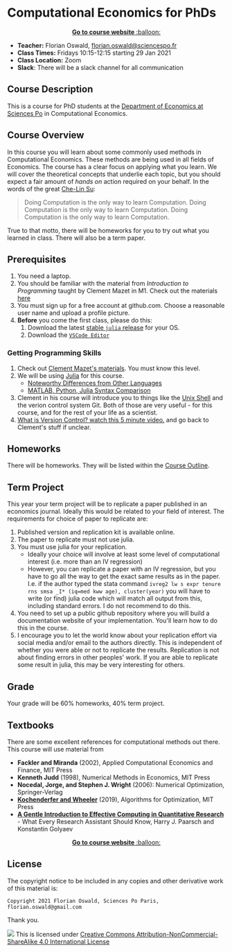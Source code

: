 


# Computational Economics for PhDs

<p align="center"><a href="https://floswald.github.io/NumericalMethods/"> <b>Go to course website</b> :balloon:</a></p>

* **Teacher:** Florian Oswald, [florian.oswald@sciencespo.fr](mailto:florian.oswald@sciencespo.fr)
* **Class Times:** Fridays 10:15-12:15 starting 29 Jan 2021
* **Class Location:** Zoom
* **Slack**: There will be a slack channel for all communication

## Course Description

This is a course for PhD students at the [Department of Economics at Sciences Po](http://econ.sciences-po.fr) in Computational Economics. 

## Course Overview

In this course you will learn about some commonly used methods in Computational Economics. These methods are being used in all fields of Economics. The course has a clear focus on applying what you learn. We will cover the theoretical concepts that underlie each topic, but you should expect a fair amount of *hands on* action required on your behalf. In the words of the great [Che-Lin Su](https://bfi.uchicago.edu/people/che-lin-su):

> Doing Computation is the only way to learn Computation. Doing Computation is the only way to learn Computation. Doing Computation is the only way to learn Computation.

True to that motto, there will be homeworks for you to try out what you learned in class. There will also be a term paper.

## Prerequisites

1. You need a laptop. 
1. You should be familiar with the material from *Introduction to Programming*  taught by Clement Mazet in M1. Check out the materials [here](https://cms27.github.io/teaching/)
1. You must sign up for a free account at github.com. Choose a reasonable user name and upload a profile picture.
1. **Before** you come the first class, please do this:
    1. Download the latest [stable `julia` release](https://julialang.org/downloads/) for your OS.
    1. Download the [`VSCode Editor`](https://code.visualstudio.com)

### Getting Programming Skills

1. Check out [Clement Mazet's materials](https://cms27.github.io/teaching/). You must know this level.
1. We will be using [Julia](http://julialang.org/) for this course. 
    - [Noteworthy Differences from Other Languages](https://docs.julialang.org/en/stable/manual/noteworthy-differences/)
    - [MATLAB, Python, Julia Syntax Comparison](http://cheatsheets.quantecon.org/)
1. Clement in his course will introduce you to things like the [Unix Shell](https://en.wikipedia.org/wiki/Unix_shell) and the verion control system Git. Both of those are very useful - for this course, and for the rest of your life as a scientist. 
1. [What is Version Control? watch this 5 minute video.](http://git-scm.com/video/what-is-version-control) and go back to Clement's stuff if unclear.


## Homeworks

There will be homeworks. They will be listed within the [Course Outline](#course-outline).


## Term Project

This year your term project will be to replicate a paper published in an economics journal. Ideally this would be related to your field of interest. The requirements for choice of paper to replicate are:

1. Published version and replication kit is available online.
2. The paper to replicate must not use julia.
3. You must use julia for your replication.
    * Ideally your choice will involve at least some level of computational interest (i.e. more than an IV regression)
    * However, you can replicate a paper with an IV regression, but you have to go all the way to get the exact same results as in the paper. I.e. if the author typed the stata command `ivreg2 lw s expr tenure rns smsa _I* (iq=med kww age), cluster(year)` you will have to write (or find) julia code which will match all output from this, including standard errors. I do not recommend to do this.
4. You need to set up a public github repository where you will build a documentation website of your implementation. You'll learn how to do this in the course.
5. I encourage you to let the world know about your replication effort via social media and/or email to the authors directly. This is independent of whether you were able or not to replicate the results. Replication is not about finding errors in other peoples' work. If you are able to replicate some result in julia, this may be very interesting for others.

## Grade

Your grade will be 60% homeworks, 40% term project.

  

## Textbooks

There are some excellent references for computational methods out there. This course will use material from 

* **Fackler and Miranda** (2002), Applied Computational Economics and Finance, MIT Press
* **Kenneth Judd** (1998), Numerical Methods in Economics, MIT Press
* **Nocedal, Jorge, and Stephen J. Wright** (2006): Numerical Optimization, Springer-Verlag
* [**Kochenderfer and Wheeler**](https://mitpress.mit.edu/books/algorithms-optimization) (2019), Algorithms for Optimization, MIT Press
* [**A Gentle Introduction to Effective Computing in Quantitative Research**](https://mitpress.mit.edu/books/gentle-introduction-effective-computing-quantitative-research) - What Every Research Assistant Should Know, Harry J. Paarsch and Konstantin Golyaev

<p align="center"><a href="https://floswald.github.io/NumericalMethods/"> <b>Go to course website</b> :balloon:</a></p>


## License

The copyright notice to be included in any copies and other derivative work of this material is:

```
Copyright 2021 Florian Oswald, Sciences Po Paris, florian.oswald@gmail.com
```

Thank you.

![](https://licensebuttons.net/l/by-nc-sa/4.0/80x15.png) This is licensed under [Creative Commons Attribution-NonCommercial-ShareAlike 4.0 International License](http://creativecommons.org/licenses/by-nc-sa/4.0/)
